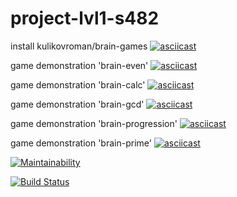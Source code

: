 # project-lvl1-s482
install kulikovroman/brain-games
[![asciicast](https://asciinema.org/a/Q8QV54HU8D40kARn7Zqx7rUhs.svg)](https://asciinema.org/a/Q8QV54HU8D40kARn7Zqx7rUhs)

game demonstration 'brain-even'
[![asciicast](https://asciinema.org/a/F4h9QGGml65lTCKuvxaIUs54V.svg)](https://asciinema.org/a/F4h9QGGml65lTCKuvxaIUs54V)

game demonstration 'brain-calc'
[![asciicast](https://asciinema.org/a/fW9Gm7stZst018riD56GCWpK8.svg)](https://asciinema.org/a/fW9Gm7stZst018riD56GCWpK8)

game demonstration 'brain-gcd'
[![asciicast](https://asciinema.org/a/r88O9Bw6sxSj7YVyVjEaMhlT2.svg)](https://asciinema.org/a/r88O9Bw6sxSj7YVyVjEaMhlT2)

game demonstration 'brain-progression'
[![asciicast](https://asciinema.org/a/uSTl34nsbheuEc7kuC5EkiIht.svg)](https://asciinema.org/a/uSTl34nsbheuEc7kuC5EkiIht)

game demonstration 'brain-prime'
[![asciicast](https://asciinema.org/a/wCVwdBcn5heMoSM5TxC6hQWV3.svg)](https://asciinema.org/a/wCVwdBcn5heMoSM5TxC6hQWV3)

[![Maintainability](https://api.codeclimate.com/v1/badges/4c85d10ecca380b25630/maintainability)](https://codeclimate.com/github/KulikovRV/project-lvl1-s482/maintainability)

[![Build Status](https://travis-ci.org/KulikovRV/project-lvl1-s482.svg?branch=master)](https://travis-ci.org/KulikovRV/project-lvl1-s482)